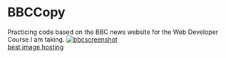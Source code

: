 # BBCCopy
Practicing code based on the BBC news website for the Web Developer Course I am taking.
<a href="https://ibb.co/cNNotF"><img src="https://preview.ibb.co/fC7z0v/bbcscreenshot.jpg" alt="bbcscreenshot" border="0"></a><br /><a target='_blank' href='https://imgbb.com/'>best image hosting</a><br />

				
